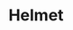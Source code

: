 ---
title: "Helmet"
summary: "Helmet is an American alternative metal band from New York City formed in 1989 by vocalist and lead guitarist Page Hamilton. Helmet has had numerous lineup changes with Hamilton as the only constant member. Since 2010, the band has consisted of Hamilton, drummer Kyle Stevenson, guitarist Dan Beeman and bassist Dave Case.
Helmet has released nine studio albums and two compilation albums. After releasing their debut album, Strap It On , on Amphetamine Reptile, Helmet signed to Interscope Records and released three albums for the label, including the highly successful Meantime . Their next two albums ― Betty and Aftertaste ― were also successful, but did not match the critical or popular acclaim of Meantime. Helmet broke up in 1998, but reformed in 2004, and has since released five more albums ― Size Matters , Monochrome , Seeing Eye Dog , Dead to the World , and their latest, Left ."
slug: "helmet"
image: "helmet.jpg"
apple_music_artist_url: "https://music.apple.com/gb/artist/helmet/105500"
wikipedia_url: "https://en.wikipedia.org/wiki/Helmet_(band)"
---